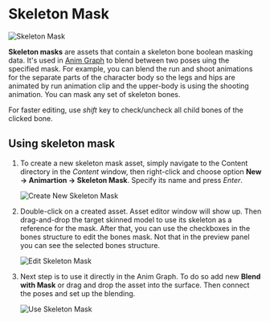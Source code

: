 # Skeleton Mask

![Skeleton Mask](media/skeleton-mask.jpg)

**Skeleton masks** are assets that contain a skeleton bone boolean masking data.
It's used in [Anim Graph](anim-graph/index.md) to blend between two poses uing the specified mask.
For example, you can blend the run and shoot animations for the separate parts of the character body so the legs and hips are animated by run animation clip and the upper-body is using the shooting animation. You can mask any set of skeleton bones.

For faster editing, use *shift* key to check/uncheck all child bones of the clicked bone.

## Using skeleton mask

1. To create a new skeleton mask asset, simply navigate to the Content directory in the *Content* window, then right-click and choose option **New -> Animartion -> Skeleton Mask**. Specify its name and press *Enter*.

	![Create New Skeleton Mask](media/skeleton-mask-create.jpg)

2. Double-click on a created asset. Asset editor window will show up. Then drag-and-drop the target skinned model to use its skeleton as a reference for the mask. After that, you can use the checkboxes in the bones structure to edit the bones mask. Not that in the preview panel you can see the selected bones structure.

	![Edit Skeleton Mask](media/skeleton-mask-edit.jpg)

3. Next step is to use it directly in the Anim Graph. To do so add new **Blend with Mask** or drag and drop the asset into the surface. Then connect the poses and set up the blending.

	![Use Skeleton Mask](media/skeleton-mask-use.jpg)
